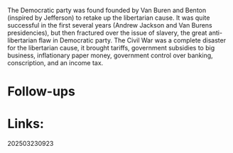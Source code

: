
The Democratic party was found founded by Van Buren and Benton (inspired by Jefferson) to retake up the libertarian cause. It was quite successful in the first several years (Andrew Jackson and Van Burens presidencies), but then fractured over the issue of slavery, the great anti-libertarian flaw in Democratic party. The Civil War was a complete disaster for the libertarian cause, it brought tariffs, government subsidies to big business, inflationary paper money, government control over banking, conscription, and an income tax. 


# Follow-ups


# Links: 



202503230923
